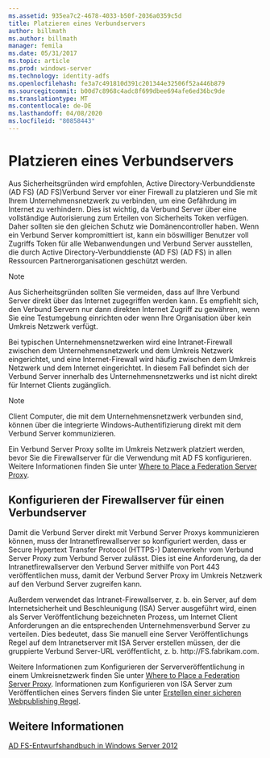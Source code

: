 ```yaml
---
ms.assetid: 935ea7c2-4678-4033-b50f-2036a0359c5d
title: Platzieren eines Verbundservers
author: billmath
ms.author: billmath
manager: femila
ms.date: 05/31/2017
ms.topic: article
ms.prod: windows-server
ms.technology: identity-adfs
ms.openlocfilehash: fe3a7c491810d391c201344e32506f52a446b879
ms.sourcegitcommit: b00d7c8968c4adc8f699dbee694afe6ed36bc9de
ms.translationtype: MT
ms.contentlocale: de-DE
ms.lasthandoff: 04/08/2020
ms.locfileid: "80858443"
---
```

# <a name="where-to-place-a-federation-server"></a>Platzieren eines Verbundservers

Aus Sicherheitsgründen wird empfohlen, Active Directory-Verbunddienste (AD FS) \(AD FS\)Verbund Server vor einer Firewall zu platzieren und Sie mit Ihrem Unternehmensnetzwerk zu verbinden, um eine Gefährdung im Internet zu verhindern. Dies ist wichtig, da Verbund Server über eine vollständige Autorisierung zum Erteilen von Sicherheits Token verfügen. Daher sollten sie den gleichen Schutz wie Domänencontroller haben. Wenn ein Verbund Server kompromittiert ist, kann ein böswilliger Benutzer voll Zugriffs Token für alle Webanwendungen und Verbund Server ausstellen, die durch Active Directory-Verbunddienste (AD FS) \(AD FS\) in allen Ressourcen Partnerorganisationen geschützt werden.  
  
> [!NOTE]  
> Aus Sicherheitsgründen sollten Sie vermeiden, dass auf Ihre Verbund Server direkt über das Internet zugegriffen werden kann. Es empfiehlt sich, den Verbund Servern nur dann direkten Internet Zugriff zu gewähren, wenn Sie eine Testumgebung einrichten oder wenn Ihre Organisation über kein Umkreis Netzwerk verfügt.  
  
Bei typischen Unternehmensnetzwerken wird eine Intranet\-Firewall zwischen dem Unternehmensnetzwerk und dem Umkreis Netzwerk eingerichtet, und eine Internet\-Firewall wird häufig zwischen dem Umkreis Netzwerk und dem Internet eingerichtet. In diesem Fall befindet sich der Verbund Server innerhalb des Unternehmensnetzwerks und ist nicht direkt für Internet Clients zugänglich.  
  
> [!NOTE]  
> Client Computer, die mit dem Unternehmensnetzwerk verbunden sind, können über die integrierte Windows-Authentifizierung direkt mit dem Verbund Server kommunizieren.  
  
Ein Verbund Server Proxy sollte im Umkreis Netzwerk platziert werden, bevor Sie die Firewallserver für die Verwendung mit AD FS konfigurieren. Weitere Informationen finden Sie unter [Where to Place a Federation Server Proxy](Where-to-Place-a-Federation-Server-Proxy.md).  
  
## <a name="configuring-your-firewall-servers-for-a-federation-server"></a>Konfigurieren der Firewallserver für einen Verbundserver  
Damit die Verbund Server direkt mit Verbund Server Proxys kommunizieren können, muss der Intranetfirewallserver so konfiguriert werden, dass er Secure Hypertext Transfer Protocol \(HTTPS-\) Datenverkehr vom Verbund Server Proxy zum Verbund Server zulässt. Dies ist eine Anforderung, da der Intranetfirewallserver den Verbund Server mithilfe von Port 443 veröffentlichen muss, damit der Verbund Server Proxy im Umkreis Netzwerk auf den Verbund Server zugreifen kann.  
  
Außerdem verwendet das Intranet\-Firewallserver, z. b. ein Server, auf dem Internetsicherheit und Beschleunigung \(ISA\) Server ausgeführt wird, einen als Server Veröffentlichung bezeichneten Prozess, um Internet Client Anforderungen an die entsprechenden Unternehmensverbund Server zu verteilen. Dies bedeutet, dass Sie manuell eine Server Veröffentlichungs Regel auf dem Intranetserver mit ISA Server erstellen müssen, der die gruppierte Verbund Server-URL veröffentlicht, z. b. http:\/\/FS.fabrikam.com.  
  
Weitere Informationen zum Konfigurieren der Serververöffentlichung in einem Umkreisnetzwerk finden Sie unter [Where to Place a Federation Server Proxy](Where-to-Place-a-Federation-Server-Proxy.md). Informationen zum Konfigurieren von ISA Server zum Veröffentlichen eines Servers finden Sie unter [Erstellen einer sicheren Webpublishing Regel](https://go.microsoft.com/fwlink/?LinkId=75182).  
  
## <a name="see-also"></a>Weitere Informationen
[AD FS-Entwurfshandbuch in Windows Server 2012](AD-FS-Design-Guide-in-Windows-Server-2012.md)
